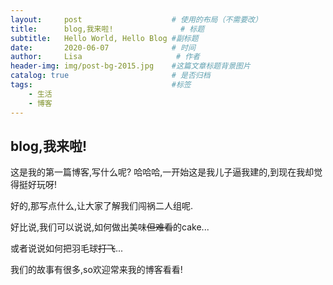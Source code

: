 ```yaml
---
layout:     post                    # 使用的布局（不需要改）
title:      blog,我来啦!               # 标题 
subtitle:   Hello World, Hello Blog #副标题
date:       2020-06-07              # 时间
author:     Lisa                     # 作者
header-img: img/post-bg-2015.jpg    #这篇文章标题背景图片
catalog: true                       # 是否归档
tags:                               #标签
    - 生活
    - 博客
---
```


## blog,我来啦!
这是我的第一篇博客,写什么呢?
哈哈哈,一开始这是我儿子逼我建的,到现在我却觉得挺好玩呀!

好的,那写点什么,让大家了解我们闯祸二人组呢.

好比说,我们可以说说,如何做出美味~~但难看~~的cake...

或者说说如何把羽毛球~~打飞~~...

我们的故事有很多,so欢迎常来我的博客看看!

